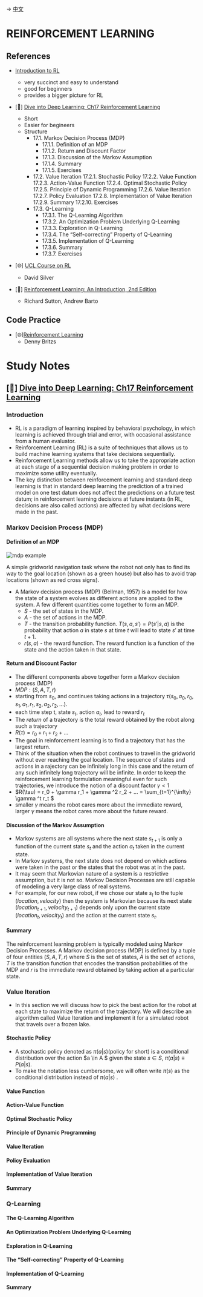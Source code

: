-> [中文](/SKILLSETS/AI/RL/rl-cn.md)

# REINFORCEMENT LEARNING
## References
- [Introduction to RL](https://fab.cba.mit.edu/classes/865.21/topics/control/07_reinforcement_learning.html)
  - very succinct and easy to understand
  - good for beginners
  - provides a bigger picture for RL

- [📗] [Dive into Deep Learning: Ch17 Reinforcement Learning](https://d2l.ai/chapter_reinforcement-learning/index.html)
  - Short
  - Easier for begineers
  - Structure
    - 17.1. Markov Decision Process (MDP)
        - 17.1.1. Definition of an MDP
        - 17.1.2. Return and Discount Factor
        - 17.1.3. Discussion of the Markov Assumption
        - 17.1.4. Summary
        - 17.1.5. Exercises
    - 17.2. Value Iteration
         17.2.1. Stochastic Policy
         17.2.2. Value Function
         17.2.3. Action-Value Function
         17.2.4. Optimal Stochastic Policy
         17.2.5. Principle of Dynamic Programming
         17.2.6. Value Iteration
         17.2.7. Policy Evaluation
         17.2.8. Implementation of Value Iteration
         17.2.9. Summary
         17.2.10. Exercises
    - 17.3. Q-Learning
        - 17.3.1. The Q-Learning Algorithm
        - 17.3.2. An Optimization Problem Underlying Q-Learning
        - 17.3.3. Exploration in Q-Learning
        - 17.3.4. The “Self-correcting” Property of Q-Learning
        - 17.3.5. Implementation of Q-Learning
        - 17.3.6. Summary
        - 17.3.7. Exercises

- [🌐] [UCL Course on RL](https://www.davidsilver.uk/teaching/)
  - David Silver

- [📗] [Reinforcement Learning: An Introduction, 2nd Edition](http://incompleteideas.net/book/RLbook2018.pdf)
  - Richard Sutton, Andrew Barto

## Code Practice
- [🌐][Reinforcement Learning](https://github.com/dennybritz/reinforcement-learning.git)
  - Denny Britzs

# Study Notes 
## [📗] [Dive into Deep Learning: Ch17 Reinforcement Learning](https://d2l.ai/chapter_reinforcement-learning/index.html)
### Introduction
  - RL is a paradigm of learning inspired by behavioral psychology, in which learning is achieved through trial and error, with occasional assistance from a human evaluator.
  - Reinforcement Learning (RL) is a suite of techniques that allows us to build machine learning systems that take decisions sequentially.
  - Reinforcement Learning methods allow us to take the appropriate action at each stage of a sequential decision making problem in order to maximize some utility eventually.
  - The key distinction between reinforcement learning and standard deep learning is that in standard deep learning the prediction of a trained model on one test datum does not affect the predictions on a future test datum; in reinforcement learning decisions at future instants (in RL, decisions are also called actions) are affected by what decisions were made in the past.

### Markov Decision Process (MDP)
#### Definition of an MDP
![mdp example](mdp.png ':size=50%')

A simple gridworld navigation task where the robot not only has to find its way to the goal location (shown as a green house) but also has to avoid trap locations (shown as red cross signs).
- A Markov decision process (MDP) (Bellman, 1957) is a model for how the state of a system evolves as different actions are applied to the system. A few different quantities come together to form an MDP.
  - $S$ - the set of states in the MDP. 
  - $A$ - the set of actions in the MDP.
  - $T$ - the transition probability function. $T(s, a, s') = P(s'| s,a)$ is the probability that action $a$ in state $s$ at time $t$ will lead to state $s'$ at time $t + 1$.
  - $r(s,a)$ - the reward function. The reward function is a function of the state and the action taken in that state.

#### Return and Discount Factor
- The different components above together form a Markov decision process (MDP)
- $MDP:(S,A,T,r)$
- starting from $s_0$, and continues taking actions in a trajectory $\tau(s_0,a_0,r_0,s_1,a_1,r_1,s_2,a_2,r_2,...)$.
- each time step t, state $s_t$, action $a_t$, lead to reward $r_t$
- The *return* of a trajectory is the total reward obtained by the robot along such a trajectory
- $R(\tau) = r_0 + r_1 + r_2 + ...$
- The goal in reinforcement learning is to find a trajectory that has the largest return.
- Think of the situation when the robot continues to travel in the gridworld without ever reaching the goal location. The sequence of states and actions in a rajectory can be infinitely long in this case and the return of any such infinitely long trajectory will be infinite. In order to keep the reinforcement learning formulation meaningful even for such trajectories, we introduce the notion of a discount factor $\gamma <1$
- $R(\tau) = r_0 + \gamma r_1 + \gamma ^2 r_2 + ... = \sum_{t=1}^{\infty} \gamma ^t r_t $
- smaller $\gamma$ means the robot cares more about the immediate reward, larger $\gamma$ means the robot cares more about the future reward.

#### Discussion of the Markov Assumption
- Markov systems are all systems where the next state $s_{t+1}$ is only a function of the current state $s_{t}$ and the action $a_{t}$ taken in the current state.
- In Markov systems, the next state does not depend on which actions were taken in the past or the states that the robot was at in the past.
-  It may seem that Markovian nature of a system is a restrictive assumption, but it is not so. Markov Decision Processes are still capable of modeling a very large class of real systems. 
-  For example, for our new robot, if we chose our state $s_{t}$ to the tuple $(location,velocity)$ then the system is Markovian because its next state $(location_{t+1},velocity_{t+1})$ depends only upon the current state $(location_{t},velocity_{t})$ and the action at the current state $s_{t}$.

#### Summary
The reinforcement learning problem is typically modeled using Markov Decision Processes. A Markov decision process (MDP) is defined by a tuple of four entities $(S,A,T,r)$ where $S$ is the set of states, $A$ is the set of actions, $T$ is the transition function that encodes the transition probabilities of the MDP and $r$ is the immediate reward obtained by taking action at a particular state. 

### Value Iteration
- In this section we will discuss how to pick the best action for the robot at each state to maximize the return of the trajectory. We will describe an algorithm called Value Iteration and implement it for a simulated robot that travels over a frozen lake.
#### Stochastic Policy
- A stochastic policy denoted as $\pi(a|s)$(policy for short) is a conditional distribution over the action $a \in A $ given the state $s \in S$, $\pi(a|s) \equiv P(a|s)$.
- To make the notation less cumbersome, we will often write $\pi(s)$ as the conditional distribution instead of $\pi(a|s)$
.
#### Value Function

#### Action-Value Function
#### Optimal Stochastic Policy
#### Principle of Dynamic Programming
#### Value Iteration
#### Policy Evaluation
#### Implementation of Value Iteration
#### Summary


### Q-Learning
#### The Q-Learning Algorithm
#### An Optimization Problem Underlying Q-Learning
#### Exploration in Q-Learning
#### The “Self-correcting” Property of Q-Learning
#### Implementation of Q-Learning
#### Summary
